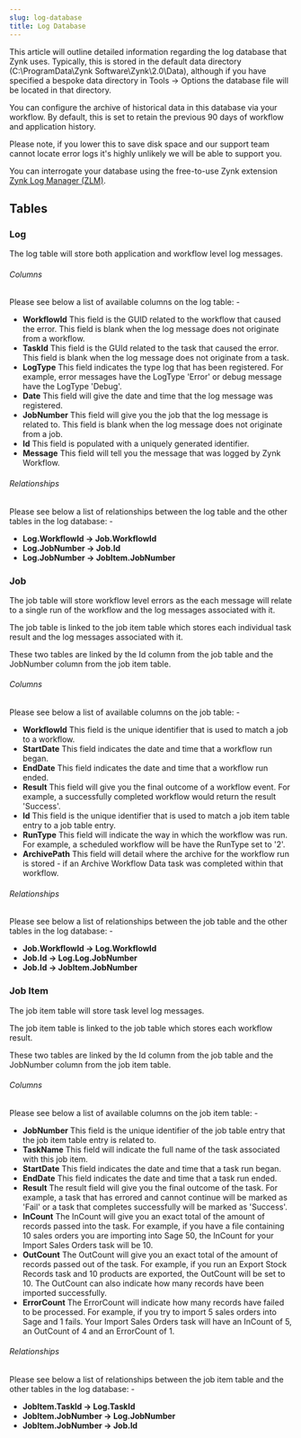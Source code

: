 ```yaml
---
slug: log-database
title: Log Database
---
```

This article will outline detailed information regarding the log database that Zynk uses. Typically, this is stored in the default data directory (C:\ProgramData\Zynk Software\Zynk\2.0\Data), although if you have specified a bespoke data directory in Tools -> Options the database file will be located in that directory.

You can configure the archive of historical data in this database via your workflow. By default, this is set to retain the previous 90 days of workflow and application history.

Please note, if you lower this to save disk space and our support team cannot locate error logs it's highly unlikely we will be able to support you.

You can interrogate your database using the free-to-use Zynk extension [Zynk Log Manager (ZLM)](zynk-log-manager-zlm).

## Tables
### Log
The log table will store both application and workflow level log messages. 

###### Columns
Please see below a list of available columns on the log table: -
* __WorkflowId__ This field is the GUID related to the workflow that caused the error. This field is blank when the log message does not originate from a workflow.
* __TaskId__ This field is the GUId related to the task that caused the error. This field is blank when the log message does not originate from a task.
* __LogType__ This field indicates the type log that has been registered. For example, error messages have the LogType 'Error' or debug message have the LogType 'Debug'.
* __Date__ This field will give the date and time that the log message was registered.
* __JobNumber__ This field will give you the job that the log message is related to. This field is blank when the log message does not originate from a job.
* __Id__ This field is populated with a uniquely generated identifier.
* __Message__ This field will tell you the message that was logged by Zynk Workflow.

###### Relationships
Please see below a list of relationships between the log table and the other tables in the log database: -
* __Log.WorkflowId -> Job.WorkflowId__
* __Log.JobNumber -> Job.Id__
* __Log.JobNumber -> JobItem.JobNumber__

### Job
The job table will store workflow level errors as the each message will relate to a single run of the workflow and the log messages associated with it.

The job table is linked to the job item table which stores each individual task result and the log messages associated with it. 

These two tables are linked by the Id column from the job table and the JobNumber column from the job item table.

###### Columns
Please see below a list of available columns on the job table: -
* __WorkflowId__ This field is the unique identifier that is used to match a job to a workflow.
* __StartDate__ This field indicates the date and time that a workflow run began.
* __EndDate__ This field indicates the date and time that a workflow run ended.
* __Result__ This field will give you the final outcome of a workflow event. For example, a successfully completed workflow would return the result 'Success'.
* __Id__ This field is the unique identifier that is used to match a job item table entry to a job table entry.
* __RunType__ This field will indicate the way in which the workflow was run. For example, a scheduled workflow will be have the RunType set to '2'.
* __ArchivePath__ This field will detail where the archive for the workflow run is stored - if an Archive Workflow Data task was completed within that workflow.

###### Relationships
Please see below a list of relationships between the job table and the other tables in the log database: -
* __Job.WorkflowId -> Log.WorkflowId__
* __Job.Id -> Log.Log.JobNumber__
* __Job.Id -> JobItem.JobNumber__

### Job Item
The job item table will store task level log messages.

The job item table is linked to the job table which stores each workflow result.

These two tables are linked by the Id column from the job table and the JobNumber column from the job item table.

###### Columns
Please see below a list of available columns on the job item table: -
* __JobNumber__ This field is the unique identifier of the job table entry that the job item table entry is related to.
* __TaskName__ This field will indicate the full name of the task associated with this job item.
* __StartDate__ This field indicates the date and time that a task run began.
* __EndDate__ This field indicates the date and time that a task run ended.
* __Result__ The result field will give you the final outcome of the task. For example, a task that has errored and cannot continue will be marked as 'Fail' or a task that completes successfully will be marked as 'Success'.
* __InCount__ The InCount will give you an exact total of the amount of records passed into the task. For example, if you have a file containing 10 sales orders you are importing into Sage 50, the InCount for your Import Sales Orders task will be 10.
* __OutCount__ The OutCount will give you an exact total of the amount of records passed out of the task. For example, if you run an Export Stock Records task and 10 products are exported, the OutCount will be set to 10. The OutCount can also indicate how many records have been imported successfully.
* __ErrorCount__ The ErrorCount will indicate how many records have failed to be processed. For example, if you try to import 5 sales orders into Sage and 1 fails. Your Import Sales Orders task will have an InCount of 5, an OutCount of 4 and an ErrorCount of 1.

###### Relationships
Please see below a list of relationships between the job item table and the other tables in the log database: -
* __JobItem.TaskId -> Log.TaskId__
* __JobItem.JobNumber -> Log.JobNumber__
* __JobItem.JobNumber -> Job.Id__